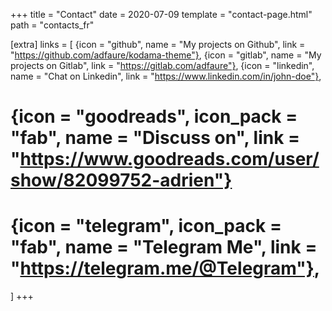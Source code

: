 +++
title = "Contact"
date = 2020-07-09
template = "contact-page.html"
path = "contacts_fr"

[extra]
links = [
  {icon = "github", name = "My projects on Github", link = "https://github.com/adfaure/kodama-theme"},
  {icon = "gitlab", name = "My projects on Gitlab", link = "https://gitlab.com/adfaure"},
  {icon = "linkedin", name = "Chat on Linkedin", link = "https://www.linkedin.com/in/john-doe"},
  # {icon = "goodreads", icon_pack = "fab", name = "Discuss on", link = "https://www.goodreads.com/user/show/82099752-adrien"}
  # {icon = "telegram", icon_pack = "fab", name = "Telegram Me", link = "https://telegram.me/@Telegram"},
  ]
+++
